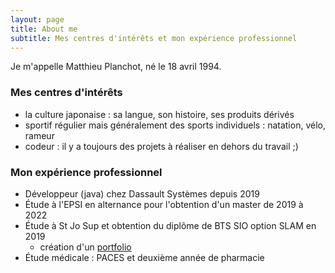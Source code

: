 ```yaml
---
layout: page
title: About me
subtitle: Mes centres d'intérêts et mon expérience professionnel
---
```


Je m'appelle Matthieu Planchot, né le 18 avril 1994.

### Mes centres d'intérêts
* la culture japonaise : sa langue, son histoire, ses produits dérivés
* sportif régulier mais généralement des sports individuels : natation, vélo, rameur
* codeur : il y a toujours des projets à réaliser en dehors du travail ;)

### Mon expérience professionnel
* Développeur (java) chez Dassault Systèmes depuis 2019
* Étude à l'EPSI en alternance pour l'obtention d'un master de 2019 à 2022
* Étude à St Jo Sup et obtention du diplôme de BTS SIO option SLAM en 2019
  * création d'un [portfolio](http://mat.planchot.free.fr/)
* Étude médicale : PACES et deuxième année de pharmacie 

